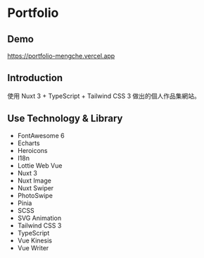 # Portfolio

## Demo

https://portfolio-mengche.vercel.app

## Introduction

使用 Nuxt 3 + TypeScript + Tailwind CSS 3 做出的個人作品集網站。

## Use Technology & Library

- FontAwesome 6
- Echarts
- Heroicons
- I18n
- Lottie Web Vue
- Nuxt 3
- Nuxt Image
- Nuxt Swiper
- PhotoSwipe
- Pinia
- SCSS
- SVG Animation
- Tailwind CSS 3
- TypeScript
- Vue Kinesis
- Vue Writer
